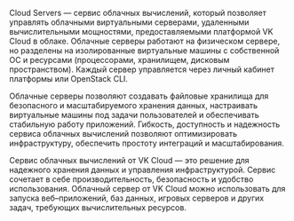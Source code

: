 Cloud Servers — сервис облачных вычислений, который позволяет управлять облачными виртуальными серверами, удаленными вычислительными мощностями, предоставляемыми платформой VK Cloud в облаке. Облачные серверы работают на физическом сервере, но разделены на изолированные виртуальные машины с собственной ОС и ресурсами (процессорами, хранилищем, дисковым пространством). Каждый сервер управляется через личный кабинет платформы или OpenStack CLI.

Облачные серверы позволяют создавать файловые хранилища для безопасного и масштабируемого хранения данных, настраивать виртуальные машины под задачи пользователей и обеспечивать стабильную работу приложений. Гибкость, доступность и надежность сервиса облачных вычислений позволяют оптимизировать инфраструктуру, обеспечить простоту интеграций и масштабирования.

Сервис облачных вычислений от VK Cloud — это решение для надежного хранения данных и управления инфраструктурой. Сервис сочетает в себе производительность, безопасность и удобство использования. Облачный сервер от VK Cloud можно использовать для запуска веб–приложений, баз данных, игровых серверов и других задач, требующих вычислительных ресурсов.